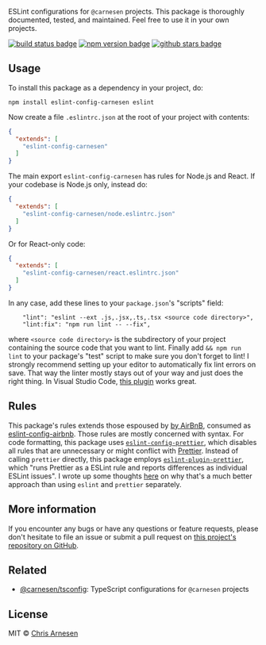 ESLint configurations for `@carnesen` projects. This package is thoroughly documented, tested, and maintained. Feel free to use it in your own projects.

[![build status badge](https://github.com/carnesen/eslint-config/workflows/test/badge.svg)](https://github.com/carnesen/eslint-config/actions?query=workflow%3Atest+branch%3Amaster) [![npm version badge](https://badge.fury.io/js/eslint-config-carnesen.svg)](https://www.npmjs.com/package/eslint-config-carnesen) [![github stars badge](https://img.shields.io/github/stars/carnesen/eslint-config)](https://github.com/carnesen/eslint-config)

## Usage

To install this package as a dependency in your project, do:

```
npm install eslint-config-carnesen eslint
```

Now create a file `.eslintrc.json` at the root of your project with contents:

```json
{
  "extends": [
    "eslint-config-carnesen"
  ]
}
```

The main export `eslint-config-carnesen` has rules for Node.js and React. If your codebase is Node.js only, instead do:

```json
{
  "extends": [
    "eslint-config-carnesen/node.eslintrc.json"
  ]
}
```

Or for React-only code:

```json
{
  "extends": [
    "eslint-config-carnesen/react.eslintrc.json"
  ]
}
```

In any case, add these lines to your `package.json`'s "scripts" field:

```
    "lint": "eslint --ext .js,.jsx,.ts,.tsx <source code directory>",
    "lint:fix": "npm run lint -- --fix",
```

where `<source code directory>` is the subdirectory of your project containing the source code that you want to lint. Finally add `&& npm run lint` to your package's "test" script to make sure you don't forget to lint! I strongly recommend setting up your editor to automatically fix lint errors on save. That way the linter mostly stays out of your way and just does the right thing. In Visual Studio Code, [this plugin](https://marketplace.visualstudio.com/items?itemName=dbaeumer.vscode-eslint) works great.

## Rules

This package's rules extends those espoused by [by AirBnB](https://github.com/airbnb/javascript), consumed as [eslint-config-airbnb](https://www.npmjs.com/package/eslint-config-airbnb). Those rules are mostly concerned with syntax. For code formatting, this package uses [`eslint-config-prettier`](https://github.com/prettier/eslint-config-prettier), which disables all rules that are unnecessary or might conflict with [Prettier](https://prettier.io/). Instead of calling `prettier` directly, this package employs [`eslint-plugin-prettier`](https://github.com/prettier/eslint-plugin-prettier), which "runs Prettier as a ESLint rule and reports differences as individual ESLint issues". I wrote up some thoughts [here](https://github.com/googleapis/google-cloud-node/issues/2842#issuecomment-425229710) on why that's a much better approach than using `eslint` and `prettier` separately.

## More information

If you encounter any bugs or have any questions or feature requests, please don't hesitate to file an issue or submit a pull request on [this project's repository on GitHub](https://github.com/carnesen/eslint-config).

## Related

- [@carnesen/tsconfig](https://github.com/carnesen/tsconfig): TypeScript configurations for `@carnesen` projects

## License

MIT © [Chris Arnesen](https://www.carnesen.com)
